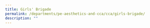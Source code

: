 ```yaml
---
title: Girls' Brigade
permalink: /departments/pe-aesthetics-and-cca/cca/girls-brigade/
description: ""
---
```

